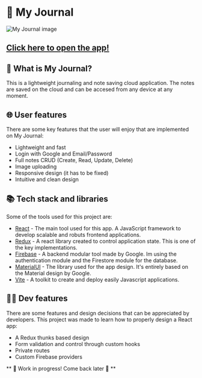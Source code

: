 # 📝 My Journal

![My Journal image](https://i.imgur.com/Gu7hbWA.png)

## [Click here to open the app!](https://journal-app-livid-chi.vercel.app/)

## 💭 What is My Journal?
This is a lightweight journaling and note saving cloud application. The notes are saved on the cloud and can be accesed from any device at any moment.

## 🌐 User features
There are some key features that the user will enjoy that are implemented on My Journal:

- Lightweight and fast
- Login with Google and Email/Password
- Full notes CRUD (Create, Read, Update, Delete)
- Image uploading
- Responsive design (it has to be fixed)
- Intuitive and clean design

## 📚 Tech stack and libraries
Some of the tools used for this project are:
- [React](https://es.react.dev/) - The main tool used for this app. A JavaScript framework to develop scalable and robuts frontend applications.
- [Redux](https://redux.js.org/) - A react library created to control application state. This is one of the key implementations.
- [Firebase](https://firebase.google.com/) - A backend modular tool made by Google. Im using the authentication module and the Firestore module for the database.
- [MaterialUI](https://mui.com/) - The library used for the app design. It's entirely based on the Material design by Google.
- [Vite](https://vitejs.dev/) - A toolkit to create and deploy easily Javascript applications.

## 👨‍💻 Dev features
There are some features and design decisions that can be appreciated by developers. This project was made to learn how to properly design a React app:

- A Redux thunks based design
- Form validation and control through custom hooks
- Private routes
- Custom Firebase providers

** 🚧 Work in progress! Come back later 🚧 **